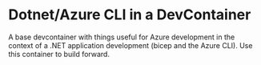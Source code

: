 # Dotnet/Azure CLI in a DevContainer

A base devcontainer with things useful for Azure development in the context of a .NET application development (bicep and the Azure CLI). Use this container to build forward.
